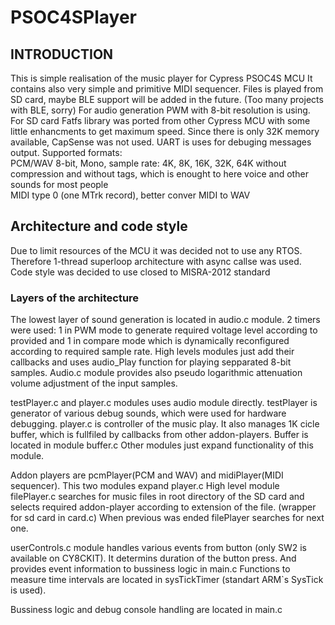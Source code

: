 # PSOC4SPlayer
 
## INTRODUCTION

This is simple realisation of the music player for Cypress PSOC4S MCU
It contains also very simple and primitive MIDI sequencer. 
Files is played from SD card, maybe BLE support will be added in the future.
(Too many projects with BLE, sorry)
For audio generation PWM with 8-bit resolution is using.
For SD card Fatfs library was ported from other Cypress MCU with some little enhancments to get maximum speed.
Since there is only 32K memory available, CapSense was not used.
UART is uses for debuging messages output.
Supported formats: <BR>
PCM/WAV 8-bit, Mono, sample rate: 4K, 8K, 16K, 32K, 64K without compression and without tags,
which is enought to here voice and other sounds for most people<BR>
MIDI type 0 (one MTrk record), better conver MIDI to WAV <BR>

## Architecture and code style

Due to limit resources of the MCU it was decided not to use any RTOS. 
Therefore 1-thread superloop architecture with async callse was used.
Code style was decided to use closed to MISRA-2012 standard

### Layers of the architecture

The lowest layer of sound generation is located in audio.c module.
2 timers were used: 1 in PWM mode to generate required voltage level according to provided 
and 1 in compare mode which is dynamically reconfigured according to required sample rate. 
High levels modules just add their callbacks and uses audio_Play function for playing sepparated 8-bit samples.
Audio.c module provides also pseudo logarithmic attenuation volume adjustment of the input samples.

testPlayer.c and player.c modules uses audio module directly.
testPlayer is generator of various debug sounds, which were used for hardware debugging.
player.c is controller of the music play. It also manages 1K cicle buffer, 
which is fullfiled by callbacks from other addon-players. Buffer is located in module buffer.c
Other modules just expand functionality of this module.

Addon players are pcmPlayer(PCM and WAV) and midiPlayer(MIDI sequencer).
This two modules expand player.c
High level module filePlayer.c searches for music files in root directory of the
SD card and selects required addon-player according to extension of the file. (wrapper for sd card in card.c)
When previous was ended filePlayer searches for next one.
 
userControls.c module handles various events from button (only SW2 is available on CY8CKIT).
It determins duration of the button press. And provides event information to bussiness logic in main.c
Functions to measure time intervals are located in sysTickTimer (standart ARM`s SysTick is used).

Bussiness logic and debug console handling are located in main.c